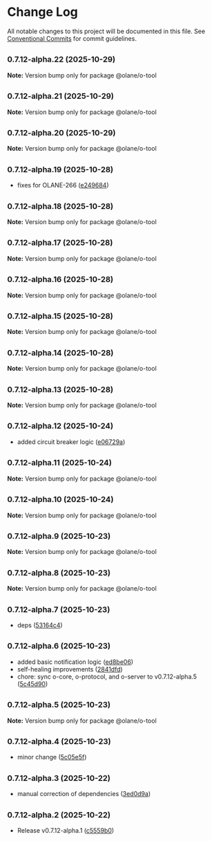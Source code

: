 # Change Log

All notable changes to this project will be documented in this file.
See [Conventional Commits](https://conventionalcommits.org) for commit guidelines.

## <small>0.7.12-alpha.22 (2025-10-29)</small>

**Note:** Version bump only for package @olane/o-tool

## <small>0.7.12-alpha.21 (2025-10-29)</small>

**Note:** Version bump only for package @olane/o-tool

## <small>0.7.12-alpha.20 (2025-10-29)</small>

**Note:** Version bump only for package @olane/o-tool

## <small>0.7.12-alpha.19 (2025-10-28)</small>

- fixes for OLANE-266 ([e249684](https://github.com/olane-labs/olane/commit/e249684))

## <small>0.7.12-alpha.18 (2025-10-28)</small>

**Note:** Version bump only for package @olane/o-tool

## <small>0.7.12-alpha.17 (2025-10-28)</small>

**Note:** Version bump only for package @olane/o-tool

## <small>0.7.12-alpha.16 (2025-10-28)</small>

**Note:** Version bump only for package @olane/o-tool

## <small>0.7.12-alpha.15 (2025-10-28)</small>

**Note:** Version bump only for package @olane/o-tool

## <small>0.7.12-alpha.14 (2025-10-28)</small>

**Note:** Version bump only for package @olane/o-tool

## <small>0.7.12-alpha.13 (2025-10-28)</small>

**Note:** Version bump only for package @olane/o-tool

## <small>0.7.12-alpha.12 (2025-10-24)</small>

- added circuit breaker logic ([e06729a](https://github.com/olane-labs/olane/commit/e06729a))

## <small>0.7.12-alpha.11 (2025-10-24)</small>

**Note:** Version bump only for package @olane/o-tool

## <small>0.7.12-alpha.10 (2025-10-24)</small>

**Note:** Version bump only for package @olane/o-tool

## <small>0.7.12-alpha.9 (2025-10-23)</small>

**Note:** Version bump only for package @olane/o-tool

## <small>0.7.12-alpha.8 (2025-10-23)</small>

**Note:** Version bump only for package @olane/o-tool

## <small>0.7.12-alpha.7 (2025-10-23)</small>

- deps ([53164c4](https://github.com/olane-labs/olane/commit/53164c4))

## <small>0.7.12-alpha.6 (2025-10-23)</small>

- added basic notification logic ([ed8be06](https://github.com/olane-labs/olane/commit/ed8be06))
- self-healing improvements ([2841dfd](https://github.com/olane-labs/olane/commit/2841dfd))
- chore: sync o-core, o-protocol, and o-server to v0.7.12-alpha.5 ([5c45d90](https://github.com/olane-labs/olane/commit/5c45d90))

## <small>0.7.12-alpha.5 (2025-10-23)</small>

**Note:** Version bump only for package @olane/o-tool

## <small>0.7.12-alpha.4 (2025-10-23)</small>

- minor change ([5c05e5f](https://github.com/olane-labs/olane/commit/5c05e5f))

## <small>0.7.12-alpha.3 (2025-10-22)</small>

- manual correction of dependencies ([3ed0d9a](https://github.com/olane-labs/olane/commit/3ed0d9a))

## <small>0.7.12-alpha.2 (2025-10-22)</small>

- Release v0.7.12-alpha.1 ([c5559b0](https://github.com/olane-labs/olane/commit/c5559b0))
